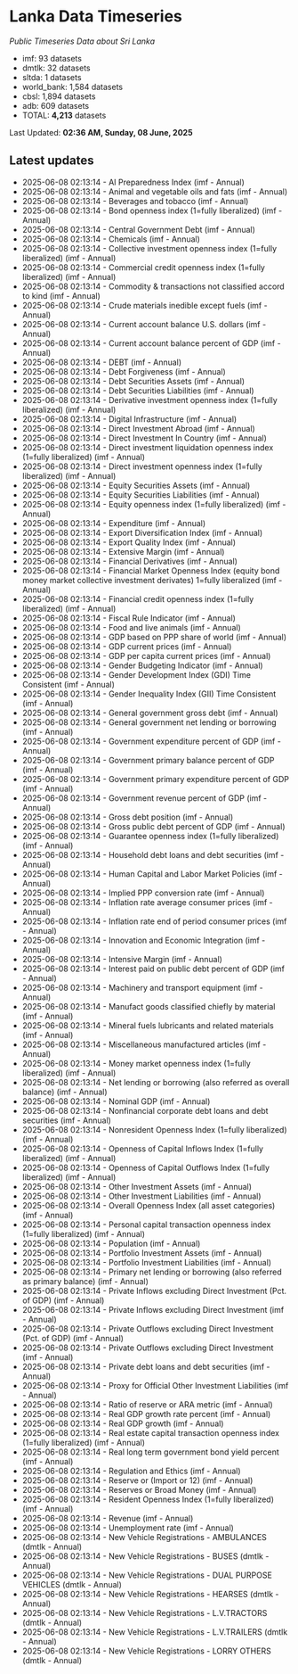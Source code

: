 # Lanka Data Timeseries
*Public Timeseries Data about Sri Lanka*

* imf: 93 datasets
* dmtlk: 32 datasets
* sltda: 1 datasets
* world_bank: 1,584 datasets
* cbsl: 1,894 datasets
* adb: 609 datasets
* TOTAL: **4,213** datasets

Last Updated: **02:36 AM, Sunday, 08 June, 2025**

## Latest updates

* 2025-06-08 02:13:14 - AI Preparedness Index (imf - Annual)
* 2025-06-08 02:13:14 - Animal and vegetable oils and fats (imf - Annual)
* 2025-06-08 02:13:14 - Beverages and tobacco (imf - Annual)
* 2025-06-08 02:13:14 - Bond openness index (1=fully liberalized) (imf - Annual)
* 2025-06-08 02:13:14 - Central Government Debt (imf - Annual)
* 2025-06-08 02:13:14 - Chemicals (imf - Annual)
* 2025-06-08 02:13:14 - Collective investment openness index (1=fully liberalized) (imf - Annual)
* 2025-06-08 02:13:14 - Commercial credit openness index (1=fully liberalized) (imf - Annual)
* 2025-06-08 02:13:14 - Commodity & transactions not classified accord to kind (imf - Annual)
* 2025-06-08 02:13:14 - Crude materials inedible except fuels (imf - Annual)
* 2025-06-08 02:13:14 - Current account balance U.S. dollars (imf - Annual)
* 2025-06-08 02:13:14 - Current account balance percent of GDP (imf - Annual)
* 2025-06-08 02:13:14 - DEBT (imf - Annual)
* 2025-06-08 02:13:14 - Debt Forgiveness (imf - Annual)
* 2025-06-08 02:13:14 - Debt Securities Assets (imf - Annual)
* 2025-06-08 02:13:14 - Debt Securities Liabilities (imf - Annual)
* 2025-06-08 02:13:14 - Derivative investment openness index (1=fully liberalized) (imf - Annual)
* 2025-06-08 02:13:14 - Digital Infrastructure (imf - Annual)
* 2025-06-08 02:13:14 - Direct Investment Abroad (imf - Annual)
* 2025-06-08 02:13:14 - Direct Investment In Country (imf - Annual)
* 2025-06-08 02:13:14 - Direct investment liquidation openness index (1=fully liberalized) (imf - Annual)
* 2025-06-08 02:13:14 - Direct investment openness index (1=fully liberalized) (imf - Annual)
* 2025-06-08 02:13:14 - Equity Securities Assets (imf - Annual)
* 2025-06-08 02:13:14 - Equity Securities Liabilities (imf - Annual)
* 2025-06-08 02:13:14 - Equity openness index (1=fully liberalized) (imf - Annual)
* 2025-06-08 02:13:14 - Expenditure (imf - Annual)
* 2025-06-08 02:13:14 - Export Diversification Index (imf - Annual)
* 2025-06-08 02:13:14 - Export Quality Index (imf - Annual)
* 2025-06-08 02:13:14 - Extensive Margin (imf - Annual)
* 2025-06-08 02:13:14 - Financial Derivatives (imf - Annual)
* 2025-06-08 02:13:14 - Financial Market Openness Index (equity bond money market collective investment derivates) 1=fully liberalized (imf - Annual)
* 2025-06-08 02:13:14 - Financial credit openness index (1=fully liberalized) (imf - Annual)
* 2025-06-08 02:13:14 - Fiscal Rule Indicator (imf - Annual)
* 2025-06-08 02:13:14 - Food and live animals (imf - Annual)
* 2025-06-08 02:13:14 - GDP based on PPP share of world (imf - Annual)
* 2025-06-08 02:13:14 - GDP current prices (imf - Annual)
* 2025-06-08 02:13:14 - GDP per capita current prices (imf - Annual)
* 2025-06-08 02:13:14 - Gender Budgeting Indicator (imf - Annual)
* 2025-06-08 02:13:14 - Gender Development Index (GDI) Time Consistent (imf - Annual)
* 2025-06-08 02:13:14 - Gender Inequality Index (GII) Time Consistent (imf - Annual)
* 2025-06-08 02:13:14 - General government gross debt (imf - Annual)
* 2025-06-08 02:13:14 - General government net lending or borrowing (imf - Annual)
* 2025-06-08 02:13:14 - Government expenditure percent of GDP (imf - Annual)
* 2025-06-08 02:13:14 - Government primary balance percent of GDP (imf - Annual)
* 2025-06-08 02:13:14 - Government primary expenditure percent of GDP (imf - Annual)
* 2025-06-08 02:13:14 - Government revenue percent of GDP (imf - Annual)
* 2025-06-08 02:13:14 - Gross debt position (imf - Annual)
* 2025-06-08 02:13:14 - Gross public debt percent of GDP (imf - Annual)
* 2025-06-08 02:13:14 - Guarantee openness index (1=fully liberalized) (imf - Annual)
* 2025-06-08 02:13:14 - Household debt loans and debt securities (imf - Annual)
* 2025-06-08 02:13:14 - Human Capital and Labor Market Policies (imf - Annual)
* 2025-06-08 02:13:14 - Implied PPP conversion rate (imf - Annual)
* 2025-06-08 02:13:14 - Inflation rate average consumer prices (imf - Annual)
* 2025-06-08 02:13:14 - Inflation rate end of period consumer prices (imf - Annual)
* 2025-06-08 02:13:14 - Innovation and Economic Integration (imf - Annual)
* 2025-06-08 02:13:14 - Intensive Margin (imf - Annual)
* 2025-06-08 02:13:14 - Interest paid on public debt percent of GDP (imf - Annual)
* 2025-06-08 02:13:14 - Machinery and transport equipment (imf - Annual)
* 2025-06-08 02:13:14 - Manufact goods classified chiefly by material (imf - Annual)
* 2025-06-08 02:13:14 - Mineral fuels lubricants and related materials (imf - Annual)
* 2025-06-08 02:13:14 - Miscellaneous manufactured articles (imf - Annual)
* 2025-06-08 02:13:14 - Money market openness index (1=fully liberalized) (imf - Annual)
* 2025-06-08 02:13:14 - Net lending or borrowing (also referred as overall balance) (imf - Annual)
* 2025-06-08 02:13:14 - Nominal GDP (imf - Annual)
* 2025-06-08 02:13:14 - Nonfinancial corporate debt loans and debt securities (imf - Annual)
* 2025-06-08 02:13:14 - Nonresident Openness Index (1=fully liberalized) (imf - Annual)
* 2025-06-08 02:13:14 - Openness of Capital Inflows Index (1=fully liberalized) (imf - Annual)
* 2025-06-08 02:13:14 - Openness of Capital Outflows Index (1=fully liberalized) (imf - Annual)
* 2025-06-08 02:13:14 - Other Investment Assets (imf - Annual)
* 2025-06-08 02:13:14 - Other Investment Liabilities (imf - Annual)
* 2025-06-08 02:13:14 - Overall Openness Index (all asset categories) (imf - Annual)
* 2025-06-08 02:13:14 - Personal capital transaction openness index (1=fully liberalized) (imf - Annual)
* 2025-06-08 02:13:14 - Population (imf - Annual)
* 2025-06-08 02:13:14 - Portfolio Investment Assets (imf - Annual)
* 2025-06-08 02:13:14 - Portfolio Investment Liabilities (imf - Annual)
* 2025-06-08 02:13:14 - Primary net lending or borrowing (also referred as primary balance) (imf - Annual)
* 2025-06-08 02:13:14 - Private Inflows excluding Direct Investment (Pct. of GDP) (imf - Annual)
* 2025-06-08 02:13:14 - Private Inflows excluding Direct Investment (imf - Annual)
* 2025-06-08 02:13:14 - Private Outflows excluding Direct Investment (Pct. of GDP) (imf - Annual)
* 2025-06-08 02:13:14 - Private Outflows excluding Direct Investment (imf - Annual)
* 2025-06-08 02:13:14 - Private debt loans and debt securities (imf - Annual)
* 2025-06-08 02:13:14 - Proxy for Official Other Investment Liabilities (imf - Annual)
* 2025-06-08 02:13:14 - Ratio of reserve or ARA metric (imf - Annual)
* 2025-06-08 02:13:14 - Real GDP growth rate percent (imf - Annual)
* 2025-06-08 02:13:14 - Real GDP growth (imf - Annual)
* 2025-06-08 02:13:14 - Real estate capital transaction openness index (1=fully liberalized) (imf - Annual)
* 2025-06-08 02:13:14 - Real long term government bond yield percent (imf - Annual)
* 2025-06-08 02:13:14 - Regulation and Ethics (imf - Annual)
* 2025-06-08 02:13:14 - Reserve or (Import or 12) (imf - Annual)
* 2025-06-08 02:13:14 - Reserves or Broad Money (imf - Annual)
* 2025-06-08 02:13:14 - Resident Openness Index (1=fully liberalized) (imf - Annual)
* 2025-06-08 02:13:14 - Revenue (imf - Annual)
* 2025-06-08 02:13:14 - Unemployment rate (imf - Annual)
* 2025-06-08 02:13:14 - New Vehicle Registrations - AMBULANCES (dmtlk - Annual)
* 2025-06-08 02:13:14 - New Vehicle Registrations - BUSES (dmtlk - Annual)
* 2025-06-08 02:13:14 - New Vehicle Registrations - DUAL PURPOSE VEHICLES (dmtlk - Annual)
* 2025-06-08 02:13:14 - New Vehicle Registrations - HEARSES (dmtlk - Annual)
* 2025-06-08 02:13:14 - New Vehicle Registrations - L.V.TRACTORS (dmtlk - Annual)
* 2025-06-08 02:13:14 - New Vehicle Registrations - L.V.TRAILERS (dmtlk - Annual)
* 2025-06-08 02:13:14 - New Vehicle Registrations - LORRY OTHERS (dmtlk - Annual)